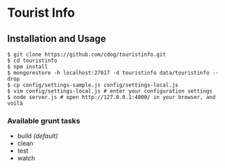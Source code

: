 # Tourist Info

## Installation and Usage

```
$ git clone https://github.com/cdog/touristinfo.git
$ cd touristinfo
$ npm install
$ mongorestore -h localhost:27017 -d touristinfo data/touristinfo --drop
$ cp config/settings-sample.js config/settings-local.js
$ vim config/settings-local.js # enter your configuration settings
$ node server.js # open http://127.0.0.1:4000/ in your browser, and voilà
```

### Available grunt tasks

* build _(default)_
* clean
* test
* watch
